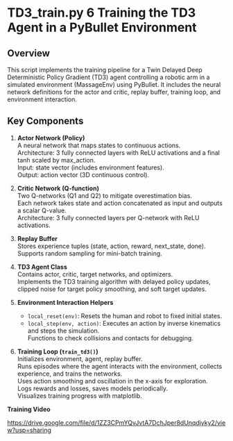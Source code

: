 # TD3_train.py 	6 Training the TD3 Agent in a PyBullet Environment

## Overview

This script implements the training pipeline for a Twin Delayed Deep Deterministic Policy Gradient (TD3) agent controlling a robotic arm in a simulated environment (MassageEnv) using PyBullet. It includes the neural network definitions for the actor and critic, replay buffer, training loop, and environment interaction.

## Key Components

1. **Actor Network (Policy)**  
   A neural network that maps states to continuous actions.  
   Architecture: 3 fully connected layers with ReLU activations and a final tanh scaled by max_action.  
   Input: state vector (includes environment features).  
   Output: action vector (3D continuous control).

2. **Critic Network (Q-function)**  
   Two Q-networks (Q1 and Q2) to mitigate overestimation bias.  
   Each network takes state and action concatenated as input and outputs a scalar Q-value.  
   Architecture: 3 fully connected layers per Q-network with ReLU activations.

3. **Replay Buffer**  
   Stores experience tuples (state, action, reward, next_state, done).  
   Supports random sampling for mini-batch training.

4. **TD3 Agent Class**  
   Contains actor, critic, target networks, and optimizers.  
   Implements the TD3 training algorithm with delayed policy updates, clipped noise for target policy smoothing, and soft target updates.

5. **Environment Interaction Helpers**  
   - `local_reset(env)`: Resets the human and robot to fixed initial states.  
   - `local_step(env, action)`: Executes an action by inverse kinematics and steps the simulation.  
   Functions to check collisions and contacts for debugging.

6. **Training Loop (`train_td3()`)**  
   Initializes environment, agent, replay buffer.  
   Runs episodes where the agent interacts with the environment, collects experience, and trains the networks.  
   Uses action smoothing and oscillation in the x-axis for exploration.  
   Logs rewards and losses, saves models periodically.  
   Visualizes training progress with matplotlib.

**Training Video** 

https://drive.google.com/file/d/1ZZ3CPmYQvJvtA7DchJper8dUnqdjyky2/view?usp=sharing

